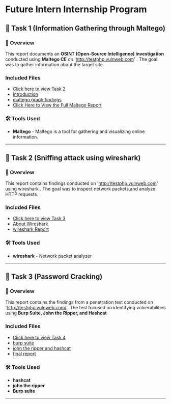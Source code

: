 # Future Intern Internship Program

## 📂 Task 1 (Information Gathering through Maltego)
 
  ### 📌 Overview
 This report documents an **OSINT (Open-Source Intelligence) investigation** conducted using **Maltego CE**  on 'http://testphp.vulnweb.com' . The goal was to gather information about the target site.

 ###  Included Files  
- [Click here to view Task 2](https://github.com/deepthiii33/futureintern_projects/tree/main/task1)
- [introduction](task2/Introduction.md)
- [maltego  graph findings](task2/maltego_findings.md)
- [Click Here to View the Full Maltego Report](task2/maltego_findings_graph_report.pdf)

### 🛠 Tools Used
- **Maltego** - Maltego is a tool for gathering and visualizing online information.
----------

## 📂 Task 2 (Sniffing attack using wireshark)

### 📌 Overview
This report contains findings conducted on 'http://testphp.vulnweb.com' using wireshark . The goal was to inspect network packets,and analyze HTTP requests.

###  Included Files  
- [Click here to view Task 3](https://github.com/deepthiii33/futureintern_projects/tree/main/task2)
- [About Wireshark](task2/intro_wireshark.md)
- [wireshark Report](task2/wireshark_report.md)

### 🛠 Tools Used
- **wireshark** - Network packet analyzer
  
-----------------------



## 📂 Task 3 (Password Cracking)


### 📌 Overview
This report contains the findings from a penetration test conducted on 'http://testphp.vulnweb.com/'. The test focused on identifying vulnerabilities using **Burp Suite, John the Ripper, and Hashcat**

###  Included Files  
- [Click here to view Task 4](https://github.com/deepthiii33/futureintern_projects/tree/main/task3)
- [burp suite](task3/burp_findings.md)
- [john the ripper and hashcat ](task3/john_ripper_and_hashcat_findings.md)
- [final report](task3/report.md)

###  🛠 Tools Used
  - **hashcat**
  - **john the ripper**
  - **Burp suite**
  -------------------



 

